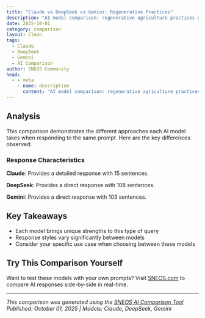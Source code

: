 ```yaml
---
title: "Claude vs DeepSeek vs Gemini: Regenerative Practices"
description: "AI model comparison: regenerative agriculture practices guide..."
date: 2025-10-01
category: comparison
layout: Clean
tags:
  - Claude
  - DeepSeek
  - Gemini
  - AI Comparison
author: SNEOS Community
head:
  - - meta
    - name: description
      content: "AI model comparison: regenerative agriculture practices guide..."
---
```


<ChatComparison
  title="Claude vs DeepSeek vs Gemini: Regenerative Practices"
  prompt="regenerative agriculture practices guide"
  :responses='{
    "Claude": "# Comprehensive Guide to Regenerative Agriculture Practices\n\n## What is Regenerative Agriculture?\n\nRegenerative agriculture is a holistic farming approach that focuses on rebuilding soil health, increasing biodiversity, and enhancing the overall resilience of agricultural systems. Unlike conventional agriculture, which often depletes natural resources, regenerative practices work to restore and improve ecosystem function.\n\n## Core Principles\n\n### 1. Soil Health First\n- Build organic matter and soil structure\n- Enhance water retention and nutrient cycling\n- Support beneficial microbial communities\n\n### 2. Minimize Disturbance\n- Reduce or eliminate tillage\n- Limit chemical inputs\n- Avoid compaction\n\n### 3. Maximize Diversity\n- Plant diverse crops and cover crops\n- Integrate livestock when appropriate\n- Support beneficial insects and wildlife\n\n### 4. Keep Soil Covered\n- Maintain living roots year-round\n- Use cover crops between cash crops\n- Apply organic mulches\n\n### 5. Integrate Livestock\n- Use managed grazing\n- Incorporate animals into crop rotations\n- Utilize natural fertilization\n\n## Key Regenerative Practices\n\n### Cover Crops\n**Benefits:**\n- Prevent soil erosion\n- Add organic matter\n- Suppress weeds\n- Improve soil structure\n\n**Common Cover Crops:**\n- Legumes: crimson clover, vetch, peas\n- Grasses: rye, oats, barley\n- Brassicas: radishes, turnips, mustard\n\n### Crop Rotation\n**Principles:**\n- Rotate between different plant families\n- Include nitrogen-fixing legumes\n- Break pest and disease cycles\n- Vary root depths and structures\n\n**Example 4-Year Rotation:**\n1. Corn\n2. Soybeans\n3. Small grains (wheat/oats)\n4. Cover crop/pasture\n\n### No-Till or Reduced-Till Farming\n**Advantages:**\n- Preserves soil structure\n- Reduces erosion\n- Maintains soil biology\n- Saves fuel and time\n\n**Implementation:**\n- Use specialized no-till planters\n- Manage residue properly\n- Control weeds with cover crops\n- May require transition period\n\n### Composting and Organic Matter Management\n**Compost Benefits:**\n- Improves soil structure\n- Adds nutrients slowly\n- Increases water retention\n- Supports beneficial microbes\n\n**Making Quality Compost:**\n- Balance carbon and nitrogen (30:1 ratio)\n- Maintain proper moisture\n- Ensure adequate oxygen\n- Monitor temperature\n\n### Managed Grazing\n**Rotational Grazing:**\n- Move livestock frequently\n- Allow adequate rest periods\n- Match stocking rates to forage\n- Monitor pasture health\n\n**Benefits:**\n- Improves soil fertility\n- Increases plant diversity\n- Enhances carbon sequestration\n- Reduces input costs\n\n## Implementation Strategies\n\n### Getting Started\n1. **Assess Current Conditions**\n   - Test soil health\n   - Evaluate biodiversity\n   - Analyze input costs\n   - Document baseline metrics\n\n2. **Start Small**\n   - Begin with one field or practice\n   - Learn from experience\n   - Gradually expand successful methods\n   - Connect with other regenerative farmers\n\n3. **Develop a Transition Plan**\n   - Set realistic timelines\n   - Budget for potential yield impacts\n   - Plan for equipment needs\n   - Consider certification options\n\n### Monitoring Progress\n**Soil Health Indicators:**\n- Organic matter content\n- Soil compaction\n- Water infiltration rates\n- Biological activity\n\n**Biodiversity Metrics:**\n- Species count and diversity\n- Beneficial insect populations\n- Bird and wildlife presence\n- Plant community health\n\n**Economic Indicators:**\n- Input cost reductions\n- Yield stability\n- Premium market access\n- Long-term profitability\n\n## Common Challenges and Solutions\n\n### Transition Period\n**Challenge:** Temporary yield decreases\n**Solutions:**\n- Gradual implementation\n- Diversify revenue streams\n- Seek transition support programs\n- Focus on long-term benefits\n\n### Weed Management\n**Challenge:** Controlling weeds without tillage\n**Solutions:**\n- Dense cover crop plantings\n- Strategic grazing\n- Mechanical cultivation when needed\n- Improve soil health for crop competitiveness\n\n### Knowledge and Skills\n**Challenge:** Learning new methods\n**Solutions:**\n- Attend workshops and field days\n- Join farmer networks\n- Work with advisors\n- Start with simple practices\n\n## Economic Benefits\n\n### Cost",
    "DeepSeek": "Of course. Here is a comprehensive guide to Regenerative Agriculture practices.\n\n### **What is Regenerative Agriculture?**\n\nRegenerative Agriculture is a holistic farming and land management philosophy that goes beyond sustainability. The goal is not just to \u0022do less harm,\u0022 but to actively **improve the health of the ecosystem**\u2014specifically the soil, water, biodiversity, and climate.\n\nThe core principle is to work with nature, rather than against it. Healthy soil is the foundation, as it leads to more nutrient-dense food, increased water retention, greater farm resilience, and the sequestration of atmospheric carbon dioxide.\n\n---\n\n### **The Five Core Principles of Regenerative Agriculture**\n\nThese principles, popularized by the non-profit **Understanding Ag**, provide the \u0022why\u0022 behind the practices:\n\n1.  **Minimize Soil Disturbance:** This refers to both physical (tillage) and chemical (pesticides, synthetic fertilizers) disturbance. Disturbance destroys soil structure and the fragile fungal networks and microbial life that are essential for plant health.\n2.  **Maximize Soil Armor:** Keep the soil covered with living plants or plant residues (like straw or leaves) at all times. This protects it from erosion, buffers temperature, and suppresses weeds.\n3.  **Maximize Biodiversity:** A diverse system is a resilient system. This includes diversity in crops, animals, insects, and soil microbes. Each organism plays a unique role in the ecosystem.\n4.  **Maintain Living Roots Year-Round:** Plants exude sugars (exudates) through their roots to feed soil microbes. Having a living root in the ground for as much of the year as possible keeps this symbiotic relationship active.\n5.  **Integrate Animals:** When managed properly, livestock are a powerful tool for regenerating land. Their grazing, trampling, and manure mimic the beneficial impact of historical herds of herbivores.\n\n---\n\n### **Key Regenerative Agriculture Practices**\n\nHere are the practical applications of the principles above.\n\n#### 1. No-Till or Reduced Tillage\n*   **What it is:** Eliminating or minimizing the plowing and turning of soil.\n*   **Benefits:**\n    *   Preserves soil structure, preventing compaction.\n    *   Protects mycorrhizal fungi and other soil life.\n    *   Reduces erosion and water evaporation.\n    *   Increases soil organic matter over time.\n*   **How to Start:** Use no-till drills for planting directly into crop residue. Transition from conventional tillage to reduced tillage first.\n\n#### 2. Cover Cropping\n*   **What it is:** Planting specific crops not for harvest, but to benefit the soil. They are grown in the off-season or between cash crops.\n*   **Benefits:**\n    *   **Prevents Erosion:** Roots hold soil in place.\n    *   **Improves Soil Fertility:** Legumes (like clover and vetch) fix nitrogen from the air.\n    *   **Builds Organic Matter:** Biomass is returned to the soil.\n    *   **Breaks Pest Cycles:** Disrupts the habitat and food source for pests.\n    *   **Suppresses Weeds:** Outcompetes weeds for light and resources.\n*   **How to Start:** Select cover crops based on your goal (e.g., cereal rye for biomass, daikon radish to break up compaction). Terminate them by mowing, roller-crimping, or with a targeted herbicide (though organic methods are preferred).\n\n#### 3. Crop Diversity and Rotations\n*   **What it is:** Moving away from monocultures (growing a single crop) and instead growing a variety of crops in a planned sequence over several seasons.\n*   **Benefits:**\n    *   Different root structures mine different soil depths for nutrients.\n    *   Disrupts pest and disease cycles that target specific plants.\n    *   Supports a wider range of beneficial insects and soil microbes.\n*   **How to Start:** Introduce a new cash crop into your rotation. Use multi-species cover crop mixes. Consider companion planting.\n\n#### 4. Managed Grazing (or Adaptive Multi-Paddock Grazing)\n*   **What it is:** A system where livestock are moved frequently between small paddocks, mimicking the concentrated grazing and long recovery periods of wild herds.\n*   **Benefits:**\n    *   Plants are grazed aggressively but given ample time to fully recover, building root mass.\n    *   Animal manure and trampled plants fertilize the soil evenly.\n    *   Dramatically increases forage production and soil organic matter.\n*   **How to Start:** Subdivide large pastures with temporary fencing. Move animals daily or even multiple times a day. The key is high stock density and long recovery periods.\n\n#### 5. Agroforestry \u0026 Silvopasture\n*   **What it is:** Intentionally integrating trees and shrubs into crop and animal farming systems.\n    *   **Alley Cropping:** Growing crops between rows of trees.\n    *   **Silvopasture:** Combining forestry with grazing livestock.\n*   **Benefits:**\n    *   Trees provide shade and shelter for animals and crops.\n    *   Deep tree roots bring up nutrients.\n    *   Trees are a long-term carbon sink.\n    *   Diversifies farm income (e.g., fruit, nuts, timber).\n*   **How to Start:** Plant nut or fruit trees in a pasture system. Use fast-growing trees as windbreaks.\n\n#### 6. Composting and Compost Teas\n*   **What it is:** Recycling organic matter (manure, crop residues, food scraps) into a stable, humus-rich soil amendment. Compost tea is a liquid extract used to inoculate soils and plants with beneficial microbes.\n*   **Benefits:**\n    *   Inoculates the soil with a diverse population of beneficial microbes.\n    *   Adds organic matter and nutrients in a slow-release form.\n    *   Improves soil structure and water-holding capacity.\n*   **How to Start:** Create a compost pile or windrow. Apply finished compost to fields, or use a compost tea brewer to create liquid applications.\n\n---\n\n### **A Sample Transition Plan for a Farmer**\n\nTransitioning doesn\u0027t happen overnight. It\u0027s a journey.\n\n*   **Year 1:**\n    *   **Soil Test:** Get a comprehensive baseline soil test.\n    *   **Reduce Tillage:** Try strip-till or no-till on one field.\n    *   **Plant a Cover Crop:** After harvest on one field, even a simple mix like oats and winter peas.\n*   **Year 2-3:**\n    *   **Expand Cover Cropping:** Use more diverse mixes on more acres.\n    *   **Diversify Rotation:** Add a new cash crop (e.g., add soybeans to a corn-only system).\n    *   **Integrate Animals:** If you don\u0027t have livestock, consider partnering with a neighbor to graze your cover crops or crop residues.\n*   **Year 4\u002B:**\n    *   **Refine Grazing Management:** If you have animals, move towards adaptive multi-paddock grazing.\n    *   **Explore Agroforestry:** Start planning and planting tree systems.\n    *   **Monitor \u0026 Adapt:** Continuously observe your land, soil health, and profitability.\n\n---\n\n### **How to Measure Success**\n\nDon\u0027t just guess\u2014measure your progress.\n\n1.  **The Soil Slake Test:** A simple jar test to see how well your soil aggregates hold together in water. Healthy soil holds together; degraded soil disintegrates.\n2.  **The Earthworm Count:** A great indicator of biological activity. More earthworms generally mean healthier soil.\n3.  **Water Infiltration Test:** See how quickly water soaks into your soil. Healthy soil with good structure absorbs water like a sponge.\n4.  **Laboratory Tests:** Use advanced soil tests like the Haney Test or PLFA (Phospholipid Fatty Acid) analysis, which measure soil health indicators like microbial activity and organic carbon.\n\n### **Conclusion**\n\nRegenerative agriculture is not a one-size-fits-all prescription. It is a context-sensitive approach that requires observation, adaptation, and a long-term perspective. The rewards, however, are profound: more resilient farms, cleaner water, a healthier climate, and more nutrient-dense food for our communities.\n\n**For further learning, explore resources from:**\n*   **Understanding Ag** \u0026 **Soil Health Academy**\n*   **No-Till on the Plains**\n*   **Savory Institute** (for holistic management)\n*   **Rodale Institute**",
    "Gemini": "## Regenerative Agriculture Practices Guide\n\nRegenerative agriculture is a farming and grazing practice that, among other benefits, reverses climate change by rebuilding soil organic matter and restoring degraded soil biodiversity \u2013 resulting in carbon drawdown and improving the water cycle. It\u0027s a holistic approach that focuses on improving the health and resilience of the entire farm ecosystem.\n\nThis guide provides an overview of key practices, principles, and considerations for implementing regenerative agriculture on your farm.\n\n**I. Core Principles of Regenerative Agriculture:**\n\nThese principles guide the selection and implementation of specific practices.  Focusing on these principles helps ensure a holistic and impactful approach.\n\n*   **Minimize Soil Disturbance:** Reduce or eliminate tillage (plowing, disking, etc.) to protect soil structure, microbes, and carbon stores.\n*   **Keep the Soil Covered:**  Use cover crops, mulches, or crop residues to protect the soil surface from erosion, suppress weeds, and regulate soil temperature and moisture.\n*   **Maximize Biodiversity:**  Promote diverse plant and animal life above and below ground to create a resilient and balanced ecosystem.\n*   **Keep Living Roots in the Ground as Long as Possible:**  Extend the growing season with cover crops and perennial plants to feed soil microbes and improve nutrient cycling.\n*   **Integrate Livestock (When Appropriate):**  Use managed grazing to improve soil health, nutrient cycling, and pasture productivity (always consider the environmental context and ensure responsible management).\n*   **Context is Key:** Adapt principles and practices to your specific climate, soil type, crops, and livestock.\n\n**II. Key Practices for Regenerative Agriculture:**\n\nThese practices are tools you can use to implement the core principles.  Each farm will require a unique combination of these practices.\n\n**A. Soil Management:**\n\n*   **No-Till/Minimum Tillage:**\n    *   **Benefits:** Reduces soil erosion, improves water infiltration, increases soil organic matter, reduces fuel costs.\n    *   **Implementation:** Use no-till planters or drills, consider strip tillage, and manage crop residues.\n    *   **Considerations:** Requires careful weed management, can be challenging in heavy clay soils.\n*   **Cover Cropping:**\n    *   **Benefits:** Improves soil health, suppresses weeds, fixes nitrogen (legumes), scavenges nutrients, and provides soil cover.\n    *   **Implementation:** Plant cover crops after harvest or inter-seed them into existing crops. Choose species based on desired benefits and climate. Examples: Rye, oats, vetch, clover, buckwheat, radish.\n    *   **Considerations:** Requires planning and management, can use water, may need to terminate cover crops before planting cash crops.\n*   **Composting \u0026 Soil Amendments:**\n    *   **Benefits:**  Improves soil fertility, adds organic matter, and enhances microbial activity.\n    *   **Implementation:**  Use compost, manure, biochar, rock phosphate, and other amendments based on soil testing and needs.\n    *   **Considerations:** Requires a source of organic materials, proper composting techniques, and accurate application rates.\n*   **Contour Farming \u0026 Terracing:**\n    *   **Benefits:**  Reduces soil erosion on sloping land by slowing water runoff.\n    *   **Implementation:**  Plant crops along the contour of the land and build terraces to create level planting areas.\n    *   **Considerations:** Requires careful planning and construction, best suited for sloping land.\n*   **Keyline Design:**\n    *   **Benefits:**  Improves water distribution across the landscape, reduces erosion, and enhances soil fertility.\n    *   **Implementation:**  Identifies keylines (contours that dictate water flow) and implements a system of shallow tillage to direct water across the land.\n    *   **Considerations:** Requires specialized knowledge and equipment, suited for larger properties.\n\n**B. Crop Management:**\n\n*   **Crop Rotation:**\n    *   **Benefits:** Breaks pest and disease cycles, improves soil health, and balances nutrient uptake.\n    *   **Implementation:**  Rotate different crops (e.g., legumes, grasses, brassicas) in a planned sequence.\n    *   **Considerations:** Requires careful planning and knowledge of crop requirements.\n*   **Intercropping \u0026 Companion Planting:**\n    *   **Benefits:**  Increases biodiversity, suppresses weeds, improves nutrient utilization, and attracts beneficial insects.\n    *   **Implementation:**  Plant different crops together in the same field. Examples:  Corn and beans, tomatoes and basil.\n    *   **Considerations:** Requires careful planning and knowledge of crop interactions.\n*   **Agroforestry:**\n    *   **Benefits:**  Provides shade, reduces wind erosion, improves soil health, and provides diverse income streams (timber, fruit, nuts).\n    *   **Implementation:**  Integrate trees and shrubs into agricultural systems. Examples:  Alley cropping, silvopasture.\n    *   **Considerations:** Requires long-term planning and management, may require specialized knowledge.\n*   **Diversified Planting:**\n    *   **Benefits:** Increased biodiversity, improved soil health and resilience, and more efficient resource use.\n    *   **Implementation:** Move away from monoculture and incorporate more varieties, and species into your farming system.\n    *   **Considerations:** Increased knowledge base needed, and different management practices.\n\n**C. Livestock Management (When Applicable):**\n\n*   **Managed Grazing (Rotational Grazing, Adaptive Grazing, Holistic Management):**\n    *   **Benefits:**  Improves pasture health, increases forage production, enhances nutrient cycling, and sequesters carbon in the soil.\n    *   **Implementation:**  Rotate livestock frequently between pastures, allowing plants to recover.\n    *   **Considerations:** Requires fencing, water infrastructure, and careful monitoring of pasture conditions.\n*   **Silvopasture:**\n    *   **Benefits:**  Provides shade for livestock, improves pasture health, and diversifies income streams.\n    *   **Implementation:**  Integrate trees and shrubs into pastures.\n    *   **Considerations:** Requires careful planning and management, may require specialized knowledge.\n*   **Animal Integration into Cropping Systems:**\n    *   **Benefits:**  Natural fertilizer, weed and pest control.\n    *   **Implementation:**  Allow animals to graze cover crops or crop residue at specific times.\n    *   **Considerations:** Proper management to ensure animal welfare and prevent soil compaction.\n\n**III. Implementation Strategy:**\n\n*   **Start Small:** Begin with a pilot project on a small portion of your farm to test and refine practices.\n*   **Soil Testing:** Conduct regular soil tests to monitor soil health improvements and adjust management practices accordingly.\n*   **Observation \u0026 Adaptation:**  Pay close attention to your farm ecosystem and adapt practices based on your observations.\n*   **Seek Expertise:**  Consult with regenerative agriculture experts, farmers, and organizations for guidance and support.\n*   **Continuous Learning:**  Stay up-to-date on the latest research and best practices in regenerative agriculture.\n*   **Develop a Comprehensive Plan:**  Create a long-term plan that outlines your goals, objectives, and specific practices for implementing regenerative agriculture.\n*   **Prioritize Soil Health:** Recognize that healthy soil is the foundation of a regenerative system, and prioritize practices that improve soil health and fertility.\n\n**IV. Benefits of Regenerative Agriculture:**\n\n*   **Improved Soil Health:** Increased organic matter, improved water infiltration, reduced erosion.\n*   **Enhanced Biodiversity:** Increased plant and animal life above and below ground.\n*   **Carbon Sequestration:** Removal of carbon dioxide from the atmosphere and storage in the soil.\n*   **Increased Resilience:**  Improved ability to withstand drought, floods, and other extreme weather events.\n*   **Reduced Input Costs:** Decreased reliance on synthetic fertilizers, pesticides, and herbicides.\n*   **Increased Productivity:** Higher yields and improved forage production.\n*   **Improved Water Quality:** Reduced runoff of pollutants into waterways.\n*   **Enhanced Farm Profitability:** Increased yields, reduced input costs, and access to premium markets.\n*   **Improved Human Health:**  Healthier food and a more sustainable food system.\n\n**V. Challenges \u0026 Considerations:**\n\n*   **Transition Time:**  It can take time to see the full benefits of regenerative agriculture.\n*   **Knowledge \u0026 Skills:**  Requires a good understanding of soil science, ecology, and farm management.\n*   **Equipment \u0026 Infrastructure:**  May require new equipment or infrastructure modifications.\n*   **Weed Management:**  Weeds can be a challenge, especially in the early stages of transition.\n*   **Financial Investment:**  May require upfront investment in cover crop seed, equipment, and infrastructure.\n*   **Context-Specific Adaptations:**  Practices must be adapted to the specific climate, soil type, and farming system.\n*   **Market Access:**  Securing access to markets that value regenerative products.\n\n**VI. Resources:**\n\n*   **Rodale Institute:** [https://rodaleinstitute.org/](https://rodaleinstitute.org/)\n*   **Kiss the Ground:** [https://kisstheground.com/](https://kisstheground.com/)\n*   **Savory Institute:** [https://savory.global/](https://savory.global/)\n*   **NRCS (Natural Resources Conservation Service):**  Local NRCS offices provide technical and financial assistance for implementing conservation practices.\n*   **Regenerative Agriculture Alliance:** (Search online for local alliances)\n*   **Acres USA:** [https://www.acresusa.com/](https://www.acresusa.com/)\n\n**Conclusion:**\n\nRegenerative agriculture offers a powerful pathway towards a more sustainable and resilient food system. By embracing the core principles and implementing appropriate practices, farmers can improve soil health, enhance biodiversity, sequester carbon, and build thriving farms for the future.  Remember to adapt the information to your specific context and continue learning and experimenting to achieve optimal results. Good luck!\n"
  }'
  published-date="16:27"
/>

## Analysis

This comparison demonstrates the different approaches each AI model takes when responding to the same prompt. Here are the key differences observed:

### Response Characteristics

**Claude**: Provides a detailed response with 15 sentences. 

**DeepSeek**: Provides a direct response with 108 sentences. 

**Gemini**: Provides a direct response with 103 sentences. 

## Key Takeaways

- Each model brings unique strengths to this type of query
- Response styles vary significantly between models
- Consider your specific use case when choosing between these models

## Try This Comparison Yourself

Want to test these models with your own prompts? Visit [SNEOS.com](https://sneos.com) to compare AI responses side-by-side in real-time.

---

*This comparison was generated using the [SNEOS AI Comparison Tool](https://sneos.com)*
*Published: October 01, 2025 | Models: Claude, DeepSeek, Gemini*
